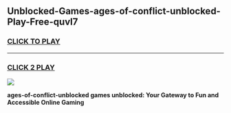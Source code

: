 
## Unblocked-Games-ages-of-conflict-unblocked-Play-Free-quvl7
<h3>
<a href="https://premium76.site?title=ages-of-conflict-unblocked&ref=20M">CLICK TO PLAY</a></h3>
<hr>

<h3>
<a href="https://premium76.site?title=ages-of-conflict-unblocked&ref=20M">CLICK 2 PLAY</a>
  
</h3>

<a href="https://premium76.site?title=ages-of-conflict-unblocked&ref=19M"><img src="https://clearcache.store/games.png"></a>


**ages-of-conflict-unblocked games unblocked: Your Gateway to Fun and Accessible Online Gaming**
